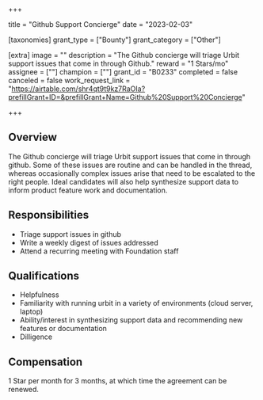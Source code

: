 +++

title = "Github Support Concierge"
date = "2023-02-03"

[taxonomies]
grant_type = ["Bounty"]
grant_category = ["Other"]

[extra]
image = ""
description = "The Github concierge will triage Urbit support issues that come in through Github."
reward = "1 Stars/mo"
assignee = [""]
champion = [""]
grant_id = "B0233"
completed = false
canceled = false
work_request_link = "https://airtable.com/shr4qt9t9kz7RaOIa?prefillGrant+ID=&prefillGrant+Name=Github%20Support%20Concierge"

+++

## Overview

The Github concierge will triage Urbit support issues that come in through github. Some of these issues are routine and can be handled in the thread, whereas occasionally complex issues arise that need to be escalated to the right people. Ideal candidates will also help synthesize support data to inform product feature work and documentation.

## Responsibilities

- Triage support issues in github
- Write a weekly digest of issues addressed
- Attend a recurring meeting with Foundation staff

## Qualifications

- Helpfulness
- Familiarity with running urbit in a variety of environments (cloud server, laptop)
- Ability/interest in synthesizing support data and recommending new features or documentation
- Dilligence

## Compensation

1 Star per month for 3 months, at which time the agreement can be renewed. 
